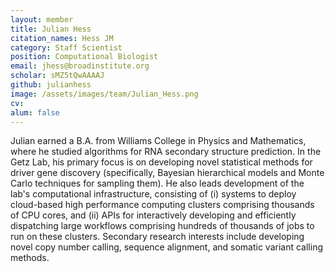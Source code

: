 ```yaml
---
layout: member
title: Julian Hess
citation_names: Hess JM
category: Staff Scientist
position: Computational Biologist
email: jhess@broadinstitute.org
scholar: sMZ5tQwAAAAJ
github: julianhess
image: /assets/images/team/Julian_Hess.png
cv:
alum: false
---
```


Julian earned a B.A. from Williams College in Physics and Mathematics, where he studied algorithms for RNA secondary structure prediction. In the Getz Lab, his primary focus is on developing novel statistical methods for driver gene discovery (specifically, Bayesian hierarchical models and Monte Carlo techniques for sampling them). He also leads development of the lab's computational infrastructure, consisting of (i) systems to deploy cloud-based high performance computing clusters comprising thousands of CPU cores, and (ii) APIs for interactively developing and efficiently dispatching large workflows comprising hundreds of thousands of jobs to run on these clusters. Secondary research interests include developing novel copy number calling, sequence alignment, and somatic variant calling methods.
